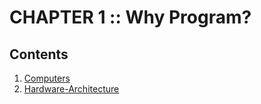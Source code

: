# CHAPTER 1 :: Why Program?

## Contents
1. [Computers]()
1. [Hardware-Architecture](Hardware-Architecture.MD/)
